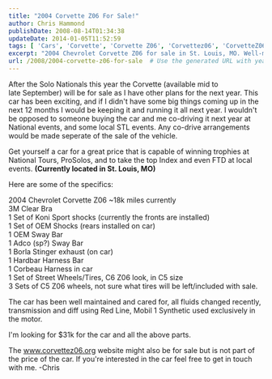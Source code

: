 ```yaml
---
title: "2004 Corvette Z06 For Sale!"
author: Chris Hammond
publishDate: 2008-08-14T01:34:38
updateDate: 2014-01-05T11:52:59
tags: [ 'Cars', 'Corvette', 'Corvette Z06', 'Corvettez06', 'CorvetteZ06org' ]
excerpt: "2004 Chevrolet Corvette Z06 for sale in St. Louis, MO. Well-maintained with upgrades, perfect for National events. Priced at $31k with additional parts included. Contact Chris for more details."
url: /2008/2004-corvette-z06-for-sale  # Use the generated URL with year
---
```

<p>After the Solo Nationals this year the Corvette (available mid to late&nbsp;September) will be for sale as I have other plans for the next year. This car has been exciting, and if I didn't have some big things coming up in the next 12 months I would be keeping it and running it all next year. I wouldn't be opposed to someone buying the car and me co-driving it next year at National events, and some local STL events. Any co-drive arrangements would be made seperate of the sale of the vehicle.</p> <p>Get yourself&nbsp;a car for a great price that is capable of winning trophies at National Tours, ProSolos, and to take the top Index and even FTD at local events. <strong>(Currently located in St. Louis, MO)</strong></p> <p>Here are some of the specifics:</p> <p>2004 Chevrolet Corvette Z06 ~18k miles currently<br /> 3M Clear Bra<br /> 1 Set of Koni Sport shocks (currently the fronts are installed)<br /> 1 Set of OEM Shocks (rears installed on car)<br /> 1 OEM Sway Bar<br /> 1 Adco (sp?) Sway Bar<br /> 1 Borla Stinger exhaust (on car)<br /> 1 Hardbar Harness Bar<br /> 1 Corbeau Harness in car<br /> 1 Set of Street Wheels/Tires, C6 Z06 look, in C5 size<br /> 3 Sets of C5 Z06 wheels, not sure what tires will be left/included with sale.</p> <p>The car has been well maintained and cared for, all fluids changed recently, transmission and diff using Red Line, Mobil 1 Synthetic used exclusively in the motor.</p> <p>I'm&nbsp;looking for $31k for the car and all the above parts.</p> <p>The <a href="https://www.corvettez06.org">www.corvettez06.org</a>&nbsp;website might also be for sale but is not part of the price of the car. If you're interested in the car feel free to get in touch with me. -Chris</p>



